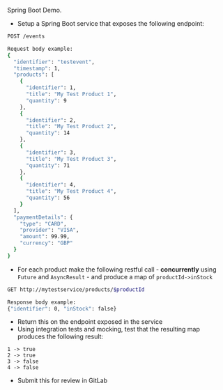 Spring Boot Demo.


* Setup a Spring Boot service that exposes the following endpoint:
```sh
POST /events

Request body example:
{
  "identifier": "testevent",
  "timestamp": 1,
  "products": [
    {
      "identifier": 1,
      "title": "My Test Product 1",
      "quantity": 9
    },
    {
      "identifier": 2,
      "title": "My Test Product 2",
      "quantity": 14
    },
    {
      "identifier": 3,
      "title": "My Test Product 3",
      "quantity": 71
    },
    {
      "identifier": 4,
      "title": "My Test Product 4",
      "quantity": 56
    }
  ],
  "paymentDetails": {
    "type": "CARD",
    "provider": "VISA",
    "amount": 99.99,
    "currency": "GBP"
  }
}
```
* For each product make the following restful call - **concurrently** using `Future` and `AsyncResult` - and produce a map of `productId->inStock`
```sh
GET http://mytestservice/products/$productId

Response body example:
{"identifier": 0, "inStock": false}
```
* Return this on the endpoint exposed in the service
* Using integration tests and mocking, test that the resulting map produces the following result:
```
1 -> true
2 -> true
3 -> false
4 -> false
```
* Submit this for review in GitLab